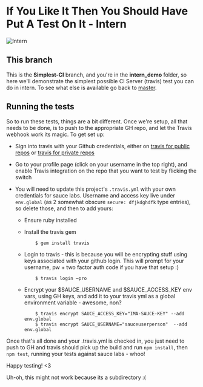 # If You Like It Then You Should Have Put A Test On It - Intern

![Intern](https://avatars0.githubusercontent.com/u/3977877?s=160)

## This branch
This is the **Simplest-CI** branch, and you're in the **intern_demo** folder, so here we'll demonstrate the simplest possible CI Server (travis) test you can do in intern. To see what else is available go back to [master](https://github.com/vikki/if-you-like-it-then-you-should-have-put-a-test-on-it/tree/master).

## Running the tests
So to run these tests, things are a bit different. Once we're setup, all that needs to be done, is to push to the appropriate GH repo, and let the Travis webhook work its magic.
To get set up:

- Sign into travis with your Github credentials, either on [travis for public repos](https://travis-ci.org) or [travis for private repos](https://travis-ci.com/)
- Go to your profile page (click on your username in the top right), and enable Travis integration on the repo that you want to test by flicking the switch
- You will need to update this project's `.travis.yml` with your own credentials for sauce labs. Username and access key live under `env.global` (as 2 somewhat obscure `secure: dfjkdghdfk` type entries), so delete those, and then to add yours:

  - Ensure ruby installed
  - Install the travis gem


            $ gem install travis


  - Login to travis - this is because you will be encrypting stuff using keys associated with your github login.
  This will prompt for your username, pw + two factor auth code if you have that setup :)


            $ travis login —pro


  - Encrypt your $SAUCE_USERNAME and $SAUCE_ACCESS_KEY env vars, using GH keys, and add it to your travis yml as a global environment variable - awesome, non?


            $ travis encrypt SAUCE_ACCESS_KEY="IMA-SAUCE-KEY" --add env.global
            $ travis encrypt SAUCE_USERNAME="sauceuserperson"  --add env.global


Once that's all done and your .travis.yml is checked in, you just need to push to GH and travis should pick up the build and run `npm install`, then `npm test`, running your tests against sauce labs - whoo!


Happy testing! <3

Uh-oh, this might not work because its a subdirectory :(